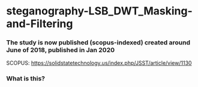 # steganography-LSB_DWT_Masking-and-Filtering

### The study is now published (scopus-indexed) created around June of 2018, published in Jan 2020
SCOPUS: https://solidstatetechnology.us/index.php/JSST/article/view/1130

### What is this?


